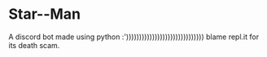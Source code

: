 # Star--Man
A discord bot made using python
:'))))))))))))))))))))))))))))))
blame repl.it for its death 
scam. 
